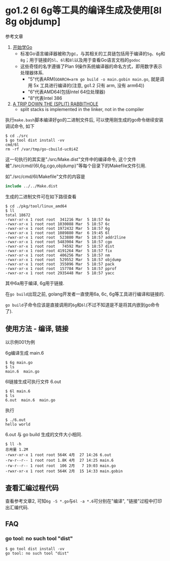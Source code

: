 # go1.2 6l 6g等工具的编译生成及使用[8l 8g objdump]

参考文章

1. [开始学Go](https://tonybai.com/2012/08/14/getting-going-with-go/)
    - 标准Go语言编译器被称为gc，与其相关的工具链包括用于编译的`5g`、`6g`和`8g`；用于链接的`5l`、`6l`和`8l`以及用于查看Go语言文档的`godoc`
    - 这些奇怪的名字遵循了Plan 9操作系统编译器的命名方式，即用数字表示处理器体系.
        - "5"代表ARM(`GOARCH=arm go build -o main.gobin main.go`, 就是调用 5x 工具进行编译的(注意, go1.2 只有 arm, 没有 arm64))
        - "6"代表AMD64(包括Intel 64位处理器)
        - "8"代表Intel 386
2. [A TRIP DOWN THE (SPLIT) RABBITHOLE](http://blog.nella.org/?p=849)
    - split stacks is implemented in the linker, not in the compiler

执行`make.bash`脚本编译好go的二进制文件后, 可以使用刚生成的go命令继续安装调试命令, 如下

```console
$ cd ./src
$ go tool dist install -vv
cmd/6l
rm -rf /var/tmp/go-cbuild-uc0i4Z
```

这一句执行的其实是"./src/Make.dist"文件中的编译命令, 这个文件被"./src/cmd/{6l,6g,cgo,objdump}"等每个目录下的Makefile文件引用.

如"./src/cmd/6l/Makefile"文件的内容是

```makefile
include ../../Make.dist
```

生成的二进制文件可在如下路径查看

```console
$ cd ./pkg/tool/linux_amd64
$ ll
total 18672
-rwxr-xr-x 1 root root  341216 Mar  5 18:57 6a
-rwxr-xr-x 1 root root 1030088 Mar  5 18:57 6c
-rwxr-xr-x 1 root root 1972432 Mar  5 18:57 6g
-rwxr-xr-x 1 root root 1089880 Mar  6 19:45 6l
-rwxr-xr-x 1 root root  523880 Mar  5 18:57 addr2line
-rwxr-xr-x 1 root root 5483904 Mar  5 18:57 cgo
-rwxr-xr-x 1 root root   74592 Mar  5 18:57 dist
-rwxr-xr-x 1 root root 4191264 Mar  5 18:57 fix
-rwxr-xr-x 1 root root  406256 Mar  5 18:57 nm
-rwxr-xr-x 1 root root  529552 Mar  5 18:57 objdump
-rwxr-xr-x 1 root root  355096 Mar  5 18:57 pack
-rwxr-xr-x 1 root root  157784 Mar  5 18:57 pprof
-rwxr-xr-x 1 root root 2935448 Mar  5 18:57 yacc
```

其中6a用于编译, 6g用于链接.

在`go build`出现之前, golang开发者一直使用6a, 6c, 6g等工具进行编译和链接的.

`go build`子命令应该是直接调用的`6g`和`6l`(不过不知道是不是将其内嵌到go命令了).

## 使用方法 - 编译, 链接

以示例001为例

6g编译生成 main.6

```console
$ 6g main.go
$ ls
main.6  main.go
```

6l链接生成可执行文件 6.out

```console
$ 6l main.6
$ ls
6.out  main.6  main.go
```

执行

```console
$ ./6.out
hello world
```

6.out 与 go build 生成的文件大小相同.

```console
$ ll -h
总用量 1.2M
-rwxr-xr-x 1 root root 564K 4月  27 14:26 6.out
-rw-r--r-- 1 root root 1.8K 4月  27 14:25 main.6
-rw-r--r-- 1 root root  106 2月   7 19:03 main.go
-rwxr-xr-x 1 root root 564K 2月  15 14:33 main.gobin
```

## 查看汇编过程代码

查看参考文章2, 可知`6g -S *.go`与`6l -a *.6`可分别在"编译", "链接"过程中打印出汇编代码.

## FAQ

### go tool: no such tool "dist"

```console
$ go tool dist install -vv
go tool: no such tool "dist"
```

